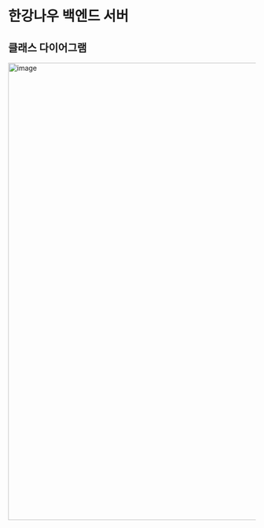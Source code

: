 # 한강나우 백엔드 서버

## 클래스 다이어그램
<img width="930" alt="image" src="https://user-images.githubusercontent.com/59243761/174002089-a85cabe9-cd73-4b23-bd8c-80165e80ad19.png">
